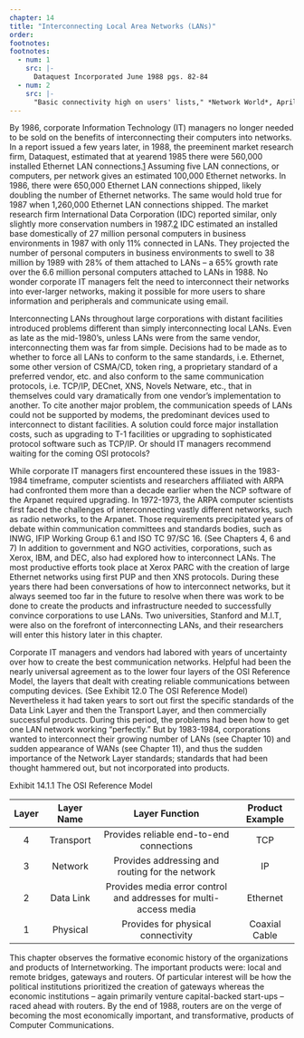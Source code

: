 ```yaml
---
chapter: 14
title: "Interconnecting Local Area Networks (LANs)"
order: 
footnotes:
footnotes:
  - num: 1
    src: |-
      Dataquest Incorporated June 1988 pgs. 82-84
  - num: 2
    src: |- 
      "Basic connectivity high on users' lists," *Network World*, April 11, 1988, p. 16
---
```


By 1986, corporate Information Technology (IT) managers no longer needed to be sold on the benefits of interconnecting their computers into networks. In a report issued a few years later, in 1988, the preeminent market research firm, Dataquest, estimated that at yearend 1985 there were 560,000 installed Ethernet LAN connections.<a name="fnloc1" href="#fn1">1</a>  Assuming five LAN connections, or computers, per network gives an estimated 100,000 Ethernet networks. In 1986, there were 650,000 Ethernet LAN connections shipped, likely doubling the number of Ethernet networks. The same would hold true for 1987 when 1,260,000 Ethernet LAN connections shipped. The market research firm International Data Corporation (IDC) reported similar, only slightly more conservation numbers in 1987.<a name="fnloc2" href="#fn2">2</a>  IDC estimated an installed base domestically of 27 million personal computers in business environments in 1987 with only 11% connected in LANs. They projected the number of personal computers in business environments to swell to 38 million by 1989 with 28% of them attached to LANs – a 65% growth rate over the 6.6 million personal computers attached to LANs in 1988. No wonder corporate IT managers felt the need to interconnect their networks into ever-larger networks, making it possible for more users to share information and peripherals and communicate using email.

Interconnecting LANs throughout large corporations with distant facilities introduced problems different than simply interconnecting local LANs. Even as late as the mid-1980’s, unless LANs were from the same vendor, interconnecting them was far from simple. Decisions had to be made as to whether to force all LANs to conform to the same standards, i.e. Ethernet, some other version of CSMA/CD, token ring, a proprietary standard of a preferred vendor, etc. and also conform to the same communication protocols, i.e. TCP/IP, DECnet, XNS, Novels Netware, etc., that in themselves could vary dramatically from one vendor’s implementation to another. To cite another major problem, the communication speeds of LANs could not be supported by modems, the predominant devices used to interconnect to distant facilities. A solution could force major installation costs, such as upgrading to T-1 facilities or upgrading to sophisticated protocol software such as TCP/IP. Or should IT managers recommend waiting for the coming OSI protocols?

While corporate IT managers first encountered these issues in the 1983-1984 timeframe, computer scientists and researchers affiliated with ARPA had confronted them more than a decade earlier when the NCP software of the Arpanet required upgrading. In 1972-1973, the ARPA computer scientists first faced the challenges of interconnecting vastly different networks, such as radio networks, to the Arpanet. Those requirements precipitated years of debate within communication committees and standards bodies, such as INWG, IFIP Working Group 6.1 and ISO TC 97/SC 16. (See Chapters 4, 6 and 7) In addition to government and NGO activities, corporations, such as Xerox, IBM, and DEC, also had explored how to interconnect LANs. The most productive efforts took place at Xerox PARC with the creation of large Ethernet networks using first PUP and then XNS protocols. During these years there had been conversations of how to interconnect networks, but it always seemed too far in the future to resolve when there was work to be done to create the products and infrastructure needed to successfully convince corporations to use LANs. Two universities, Stanford and M.I.T, were also on the forefront of interconnecting LANs, and their researchers will enter this history later in this chapter.

Corporate IT managers and vendors had labored with years of uncertainty over how to create the best communication networks. Helpful had been the nearly universal agreement as to the lower four layers of the OSI Reference Model, the layers that dealt with creating reliable communications between computing devices. (See Exhibit 12.0 The OSI Reference Model) Nevertheless it had taken years to sort out first the specific standards of the Data Link Layer and then the Transport Layer, and then commercially successful products. During this period, the problems had been how to get one LAN network working “perfectly.” But by 1983-1984, corporations wanted to interconnect their growing number of LANs (see Chapter 10) and sudden appearance of WANs (see Chapter 11), and thus the sudden importance of the Network Layer standards; standards that had been thought hammered out, but not incorporated into products.

Exhibit 14.1.1 The OSI Reference Model

**Layer**|**Layer Name**|**Layer Function**|**Product Example**
:-----:|:-----:|:-----:|:-----:
4|Transport|Provides reliable end-to-end connections|TCP
3|Network|Provides addressing and routing for the network|IP
2|Data Link|Provides media error control and addresses for multi-access media|Ethernet
1|Physical|Provides for physical connectivity| Coaxial Cable

This chapter observes the formative economic history of the organizations and products of Internetworking. The important products were: local and remote bridges, gateways and routers. Of particular interest will be how the political institutions prioritized the creation of gateways whereas the economic institutions – again primarily venture capital-backed start-ups – raced ahead with routers. By the end of 1988, routers are on the verge of becoming the most economically important, and transformative, products of Computer Communications.
